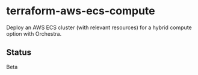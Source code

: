 # terraform-aws-ecs-compute

Deploy an AWS ECS cluster (with relevant resources) for a hybrid compute option with Orchestra.

## Status

Beta
